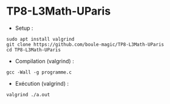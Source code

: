 # TP8-L3Math-UParis
* Setup : 
```
sudo apt install valgrind
git clone https://github.com/boule-magic/TP8-L3Math-UParis
cd TP8-L3Math-UParis
```
* Compilation (valgrind) : 
```
gcc -Wall -g programme.c
```
* Exécution (valgrind) : 
```
valgrind ./a.out
```

